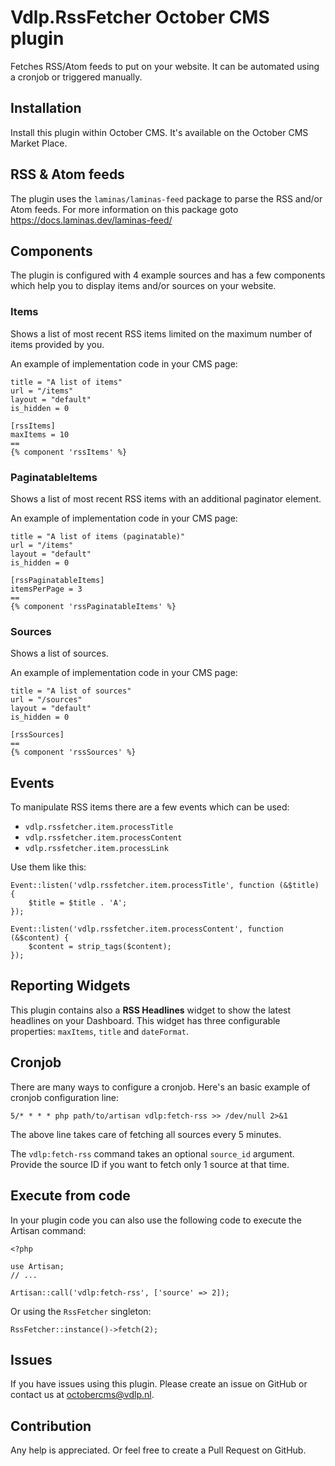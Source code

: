 # Vdlp.RssFetcher October CMS plugin

Fetches RSS/Atom feeds to put on your website. It can be automated using a cronjob or triggered manually.

## Installation

Install this plugin within October CMS. It's available on the October CMS Market Place.

## RSS & Atom feeds

The plugin uses the `laminas/laminas-feed` package to parse the RSS and/or Atom feeds. For more information on this package goto https://docs.laminas.dev/laminas-feed/

## Components

The plugin is configured with 4 example sources and has a few components which help you to display items and/or sources on your website.

### Items

Shows a list of most recent RSS items limited on the maximum number of items provided by you.

An example of implementation code in your CMS page:

````
title = "A list of items"
url = "/items"
layout = "default"
is_hidden = 0

[rssItems]
maxItems = 10
==
{% component 'rssItems' %}
````

### PaginatableItems

Shows a list of most recent RSS items with an additional paginator element.

An example of implementation code in your CMS page:

````
title = "A list of items (paginatable)"
url = "/items"
layout = "default"
is_hidden = 0

[rssPaginatableItems]
itemsPerPage = 3
==
{% component 'rssPaginatableItems' %}
````

### Sources

Shows a list of sources.

An example of implementation code in your CMS page:

````
title = "A list of sources"
url = "/sources"
layout = "default"
is_hidden = 0

[rssSources]
==
{% component 'rssSources' %}
````

## Events

To manipulate RSS items there are a few events which can be used:
- `vdlp.rssfetcher.item.processTitle`
- `vdlp.rssfetcher.item.processContent`
- `vdlp.rssfetcher.item.processLink`

Use them like this:

```
Event::listen('vdlp.rssfetcher.item.processTitle', function (&$title) {
    $title = $title . 'A';
});

Event::listen('vdlp.rssfetcher.item.processContent', function (&$content) {
    $content = strip_tags($content);
});
```
## Reporting Widgets

This plugin contains also a **RSS Headlines** widget to show the latest headlines on your Dashboard. This widget has three configurable properties: `maxItems`, `title` and `dateFormat`.

## Cronjob

There are many ways to configure a cronjob. Here's an basic example of cronjob configuration line:

````
5/* * * * php path/to/artisan vdlp:fetch-rss >> /dev/null 2>&1
````

The above line takes care of fetching all sources every 5 minutes.

The `vdlp:fetch-rss` command takes an optional `source_id` argument. Provide the source ID if you want to fetch only 1 source at that time.

## Execute from code

In your plugin code you can also use the following code to execute the Artisan command:

````
<?php

use Artisan;
// ...

Artisan::call('vdlp:fetch-rss', ['source' => 2]);
````

Or using the `RssFetcher` singleton:

````
RssFetcher::instance()->fetch(2);
````

## Issues

If you have issues using this plugin. Please create an issue on GitHub or contact us at [octobercms@vdlp.nl]().

## Contribution

Any help is appreciated. Or feel free to create a Pull Request on GitHub.
